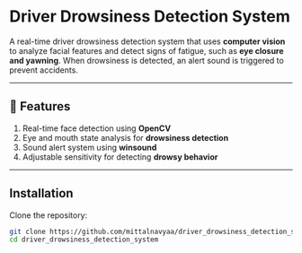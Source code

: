 #  Driver Drowsiness Detection System  

A real-time driver drowsiness detection system that uses **computer vision** to analyze facial features and detect signs of fatigue, such as **eye closure and yawning**. When drowsiness is detected, an alert sound is triggered to prevent accidents.

---

## 🔧 Features  
1. Real-time face detection using **OpenCV**  
2. Eye and mouth state analysis for **drowsiness detection**  
3. Sound alert system using **winsound**  
4. Adjustable sensitivity for detecting **drowsy behavior**  

---

##  Installation  

Clone the repository:  
```bash
git clone https://github.com/mittalnavyaa/driver_drowsiness_detection_system.git
cd driver_drowsiness_detection_system
